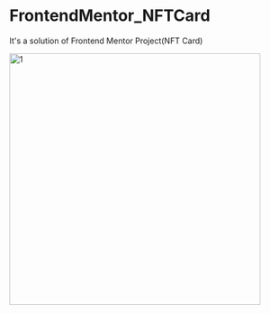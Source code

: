 # FrontendMentor_NFTCard


It's a solution of Frontend Mentor Project(NFT Card)

<img width="446" alt="1" src="https://user-images.githubusercontent.com/111309350/225393436-d93b0cda-595f-4c9d-8c1e-9258b10603dc.png">


